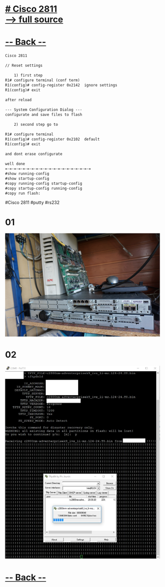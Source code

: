 [<h1 id="custom-id"># Cisco 2811 <br> --> full source </h1>](https://github.com/dotignore/Raspberry/tree/master/differents_things/projects/02_cisco)

[<h1 id="custom-id"> -- Back --</h1>](https://github.com/dotignore/Raspberry/tree/master/differents_things/)

```
Cisco 2811 

// Reset settings

	1) first step
R1# configure terminal (conf term)
R1(config)# config-register 0x2142	ignore settings 
R1(config)# exit

after reload

--- System Configuration Dialog ---
configurate and save files to flash

	2) second step go to

R1# configure terminal
R1(config)# config-register 0x2102	default
R1(config)# exit

and dont erase configurate

well done
=-=-=-=-=-=-=-=-=-=-=-=-=-=-=-=-=-=-=-=
#show running-config
#show startup-config
#copy running-config startup-config
#copy startup-config running-config
#copy run flash:

```

#Cisco 2811 #putty #rs232


# 01

<img src="https://raw.githubusercontent.com/dotignore/Raspberry/master/differents_things/projects/02_cisco/DSC04748.jpg" alt="" data-canonical-src="" width="700" />

# 02

<img src="https://raw.githubusercontent.com/dotignore/Raspberry/master/differents_things/projects/02_cisco/EMaWmTfWsAASDTI.jpg" alt="" data-canonical-src="" width="700" />

[<h1 id="custom-id"> -- Back --</h1>](https://github.com/dotignore/Raspberry/tree/master/differents_things/)

<!-- =-=-=-=-=-=-=-=-=-=-=-=-=-=-=-=-=-=-=-=-=-=-=-=-=-=-=-=-=-=-=-=-=-=-=-=-=-=-=-= -->




